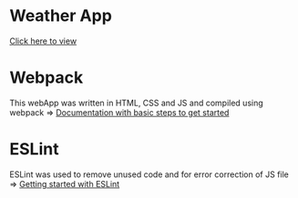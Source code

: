 # Weather App
[Click here to view](https://cxnzensei.github.io/weatherApp/)

# Webpack
This webApp was written in HTML, CSS and JS and compiled using webpack => [Documentation with basic steps to get started](https://webpack.js.org/guides/getting-started/)

# ESLint
ESLint was used to remove unused code and for error correction of JS file => 
[Getting started with ESLint](https://eslint.org/docs/user-guide/getting-started)

